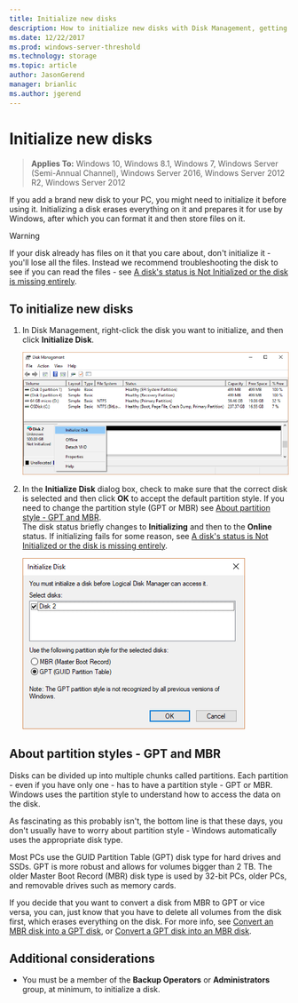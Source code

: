 ```yaml
---
title: Initialize new disks
description: How to initialize new disks with Disk Management, getting them ready to use. Also includes links to troubleshooting issues.
ms.date: 12/22/2017
ms.prod: windows-server-threshold 
ms.technology: storage 
ms.topic: article 
author: JasonGerend 
manager: brianlic 
ms.author: jgerend 
---
```

# Initialize new disks

> **Applies To:** Windows 10, Windows 8.1, Windows 7, Windows Server (Semi-Annual Channel), Windows Server 2016, Windows Server 2012 R2, Windows Server 2012

If you add a brand new disk to your PC, you might need to initialize it before using it. Initializing a disk erases everything on it and prepares it for use by Windows, after which you can format it and then store files on it.

> [!WARNING]
> If your disk already has files on it that you care about, don't initialize it - you'll lose all the files. Instead we recommend troubleshooting the disk to see if you can read the files - see [A disk's status is Not Initialized or the disk is missing entirely](troubleshooting-disk-management.md#disk-not-initialized).

## To initialize new disks

1. In Disk Management, right-click the disk you want to initialize, and then click **Initialize Disk**.

    ![](media\uninitialized-disk.PNG)
2. In the **Initialize Disk** dialog box, check to make sure that the correct disk is selected and then click **OK** to accept the default partition style. If you need to change the partition style (GPT or MBR) see [About partition style - GPT and MBR](#about-partition-styles-GPT-and-MBR).<br>The disk status briefly changes to **Initializing** and then to the **Online** status. If initializing fails for some reason, see [A disk's status is Not Initialized or the disk is missing entirely](troubleshooting-disk-management.md#disk-not-initialized).

    ![](media\initialize-disk.PNG)

## About partition styles - GPT and MBR

Disks can be divided up into multiple chunks called partitions. Each partition - even if you have only one - has to have a partition style - GPT or MBR. Windows uses the partition style to understand how to access the data on the disk.

As fascinating as this probably isn't, the bottom line is that these days, you don't usually have to worry about partition style - Windows automatically uses the appropriate disk type.

Most PCs use the GUID Partition Table (GPT) disk type for hard drives and SSDs. GPT is more robust and allows for volumes bigger than 2 TB. The older Master Boot Record (MBR) disk type is used by 32-bit PCs, older PCs, and removable drives such as memory cards.

If you decide that you want to convert a disk from MBR to GPT or vice versa, you can, just know that you have to delete all volumes from the disk first, which erases everything on the disk. For more info, see [Convert an MBR disk into a GPT disk](change-an-mbr-disk-into-a-gpt-disk.md), or [Convert a GPT disk into an MBR disk](change-a-gpt-disk-into-an-mbr-disk.md).

## Additional considerations

- You must be a member of the **Backup Operators** or **Administrators** group, at minimum, to initialize a disk.